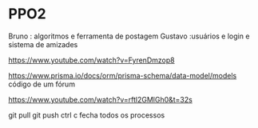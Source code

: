 # PPO2
Bruno : algoritmos e ferramenta de postagem
Gustavo :usuários e login e sistema de amizades


https://www.youtube.com/watch?v=FyrenDmzop8

https://www.prisma.io/docs/orm/prisma-schema/data-model/models código de um fórum

https://www.youtube.com/watch?v=rftl2GMlGh0&t=32s

git pull
git push
ctrl c fecha todos os processos